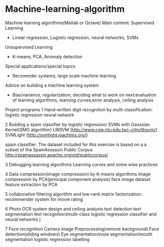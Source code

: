 # Machine-learning-algorithm
Machine learning algorithms(Matlab or Octave)
Main content:
Supervised Learning
- Linear regression, Logistic regression, neural networks, SVMs

Unsupervised Learning
- K-means, PCA, Anomaly detection

Special applications/special topics 
- Recommder systems, large scale machine learning

Advice on building a machine learning system
- Bias/variance, regularization; deciding what to work on next:evaluation of learning algorithms, learning curves,error analysis, ceiling analysis

Project programs
1  Hand-written digit recognition by
multi-classification: logistic regression
neural network

2 Building a spam classifier by logistic regression/ SVMs with Gaussian Kernel(SMO algorithm)
LIBSVM   (http://www.csie.ntu.edu.tw/~cjlin/libsvm/)
SVMLight (http://svmlight.joachims.org/)

spam classifier:
The dataset included for this exercise is based on a a subset of the SpamAssassin Public Corpus 
http://spamassassin.apache.org/old/publiccorpus/

3 Debugging learning algorithms
Learning curves and some wise practices

4 Data compression(image compression) by K-means algorithms
  image compression by PCA(principal component analysis)
  face image dataset feature extraction by PCA
  
5 collaborative filtering algorithm and low-rank matrix factorization: recommender system for movie rating

6 Photo OCR system design and ceiling analysis
text detection
text segmentation
text recognition(multi-class logistic regression classifier and neural networks )

7 Face recognition
Camera image
Preprocessing(remove background)
Face detection(sliding windows)
Eye segmentation/nose segmentation/mouth segmentation
logistic regression
labelling
